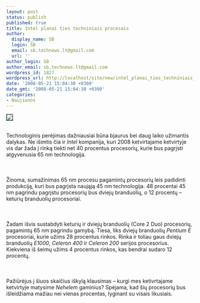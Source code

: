 ```yaml
---
layout: post
status: publish
published: true
title: Intel planai ties techniniais procesais
author:
  display_name: SB
  login: SB
  email: sb.technews.lt@gmail.com
  url: ''
author_login: SB
author_email: sb.technews.lt@gmail.com
wordpress_id: 1827
wordpress_url: http://localhost/site/new/intel_planai_ties_techniniais_procesais/
date: '2008-05-21 15:04:30 +0300'
date_gmt: '2008-05-21 15:04:30 +0300'
categories:
- Naujienos
---
```

<div class="imgright"><img src="http://tbn0.google.com/images?q=tbn:Y7qdHm60tO0l_M:http://blogs.ubuntu.org.au/shenki/files/2007/07/intel-logo.png" border="1"></div>
<p><br>Technologinis perėjimas dažniausiai būna bjaurus bei daug laiko užimantis dalykas. Ne išimtis čia ir <i>Intel</i> kompanija, kuri 2008 ketvirtajame ketvirtyje vis dar žada į rinką tiekti net 40 procentus procesorių, kurie bus pagrįsti atgyvenusia 65 nm technologija.<br />
<br><br />
<br>Žinoma, sumažinimas 65 nm procesu pagamintų procesorių leis padidinti produkciją, kuri bus pagrįsta naująją 45 nm technologija. 48 procentai 45 nm pagrindu pagrįstu procesorių bus dviejų branduolių, o 12 procentų – keturių branduolių procesoriai.<br />
<br><br />
<br>Žadam išvis sustabdyti keturių ir dviejų branduolių (Core 2 Duo) procesorių, pagamintų 65 nm pagrindu gamybą. Tiesa, liks dviejų branduolių <i>Pentium E</i> procesoriai, kurie užims 28 procentus rinkos. Rinka ir toliau gaus dviejų branduolių <i>E1000</i>, <i>Celeron 400</i> ir <i>Celeron 200</i> serijos procesorius. Kiekviena iš šeimų užims 4 procentus rinkos, kas bendrai sudaro 12 procentų.<br />
<br><br />
<br>Pažiūrėjus į šiuos skaičius iškylą klausimas – kurgi mes ketivrtajame ketvirtyje matysime <i>Nehelem</i> gaminius? Spėjama, kad šių procesorių bus išleidžiama mažiau nei vienas procentas, lyginant su visais likusiais.<br />
<br><br />
<br><br />
<br><br />
<br></p>
